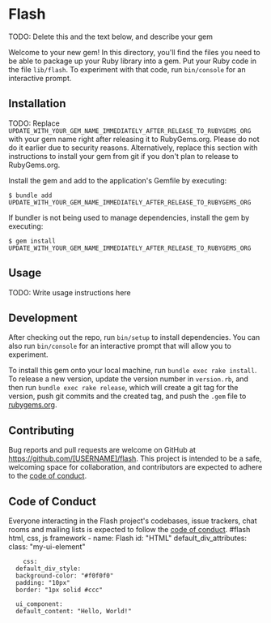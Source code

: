 # Flash

TODO: Delete this and the text below, and describe your gem

Welcome to your new gem! In this directory, you'll find the files you need to be able to package up your Ruby library into a gem. Put your Ruby code in the file `lib/flash`. To experiment with that code, run `bin/console` for an interactive prompt.

## Installation

TODO: Replace `UPDATE_WITH_YOUR_GEM_NAME_IMMEDIATELY_AFTER_RELEASE_TO_RUBYGEMS_ORG` with your gem name right after releasing it to RubyGems.org. Please do not do it earlier due to security reasons. Alternatively, replace this section with instructions to install your gem from git if you don't plan to release to RubyGems.org.

Install the gem and add to the application's Gemfile by executing:

    $ bundle add UPDATE_WITH_YOUR_GEM_NAME_IMMEDIATELY_AFTER_RELEASE_TO_RUBYGEMS_ORG

If bundler is not being used to manage dependencies, install the gem by executing:

    $ gem install UPDATE_WITH_YOUR_GEM_NAME_IMMEDIATELY_AFTER_RELEASE_TO_RUBYGEMS_ORG

## Usage

TODO: Write usage instructions here

## Development

After checking out the repo, run `bin/setup` to install dependencies. You can also run `bin/console` for an interactive prompt that will allow you to experiment.

To install this gem onto your local machine, run `bundle exec rake install`. To release a new version, update the version number in `version.rb`, and then run `bundle exec rake release`, which will create a git tag for the version, push git commits and the created tag, and push the `.gem` file to [rubygems.org](https://rubygems.org).

## Contributing

Bug reports and pull requests are welcome on GitHub at https://github.com/[USERNAME]/flash. This project is intended to be a safe, welcoming space for collaboration, and contributors are expected to adhere to the [code of conduct](https://github.com/[USERNAME]/flash/blob/master/CODE_OF_CONDUCT.md).

## Code of Conduct

Everyone interacting in the Flash project's codebases, issue trackers, chat rooms and mailing lists is expected to follow the [code of conduct](https://github.com/[USERNAME]/flash/blob/master/CODE_OF_CONDUCT.md).
#flash html, css, js framework
    - name: Flash
      id: "HTML"
      default_div_attributes:
        class: "my-ui-element"
        
        css:  
      default_div_style:
      background-color: "#f0f0f0"
      padding: "10px"
      border: "1px solid #ccc"
     
      ui_component:
      default_content: "Hello, World!"